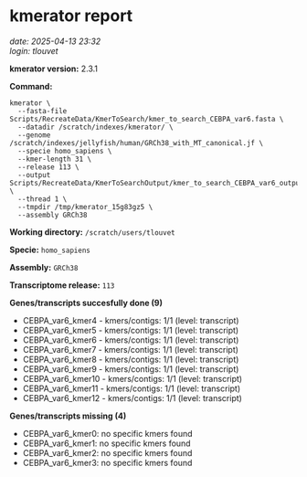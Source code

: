 # kmerator report
*date: 2025-04-13 23:32*  
*login: tlouvet*

**kmerator version:** 2.3.1

**Command:**

```
kmerator \
  --fasta-file Scripts/RecreateData/KmerToSearch/kmer_to_search_CEBPA_var6.fasta \
  --datadir /scratch/indexes/kmerator/ \
  --genome /scratch/indexes/jellyfish/human/GRCh38_with_MT_canonical.jf \
  --specie homo_sapiens \
  --kmer-length 31 \
  --release 113 \
  --output Scripts/RecreateData/KmerToSearchOutput/kmer_to_search_CEBPA_var6_output \
  --thread 1 \
  --tmpdir /tmp/kmerator_15g83gz5 \
  --assembly GRCh38
```

**Working directory:** `/scratch/users/tlouvet`

**Specie:** `homo_sapiens`

**Assembly:** `GRCh38`

**Transcriptome release:** `113`

**Genes/transcripts succesfully done (9)**

- CEBPA_var6_kmer4 - kmers/contigs: 1/1 (level: transcript)
- CEBPA_var6_kmer5 - kmers/contigs: 1/1 (level: transcript)
- CEBPA_var6_kmer6 - kmers/contigs: 1/1 (level: transcript)
- CEBPA_var6_kmer7 - kmers/contigs: 1/1 (level: transcript)
- CEBPA_var6_kmer8 - kmers/contigs: 1/1 (level: transcript)
- CEBPA_var6_kmer9 - kmers/contigs: 1/1 (level: transcript)
- CEBPA_var6_kmer10 - kmers/contigs: 1/1 (level: transcript)
- CEBPA_var6_kmer11 - kmers/contigs: 1/1 (level: transcript)
- CEBPA_var6_kmer12 - kmers/contigs: 1/1 (level: transcript)


**Genes/transcripts missing (4)**

- CEBPA_var6_kmer0: no specific kmers found
- CEBPA_var6_kmer1: no specific kmers found
- CEBPA_var6_kmer2: no specific kmers found
- CEBPA_var6_kmer3: no specific kmers found
